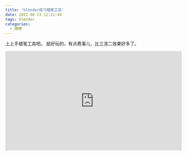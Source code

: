 ```yaml
---
title: 'blender练习蜡笔工具'
date: 2022-06-23 12:21:49
tags: blender
categories:
  - 建模
---
```

  <meta name="referrer" content="no-referrer">


上上手蜡笔工具吧。
挺好玩的，有点费事儿，比三渲二效果好多了。
<iframe width="560" height="315" src="https://www.youtube.com/embed/e7miJjb99SE" title="YouTube video player" frameborder="0" allow="accelerometer; autoplay; clipboard-write; encrypted-media; gyroscope; picture-in-picture; web-share" allowfullscreen></iframe>